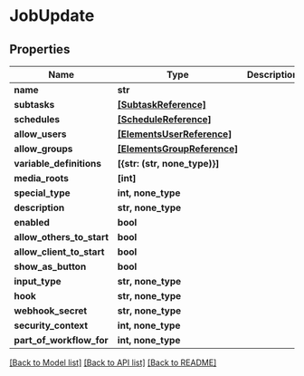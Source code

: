 # JobUpdate


## Properties

Name | Type | Description | Notes
------------ | ------------- | ------------- | -------------
**name** | **str** |  | 
**subtasks** | [**[SubtaskReference]**](SubtaskReference.md) |  | [optional] 
**schedules** | [**[ScheduleReference]**](ScheduleReference.md) |  | [optional] 
**allow_users** | [**[ElementsUserReference]**](ElementsUserReference.md) |  | [optional] 
**allow_groups** | [**[ElementsGroupReference]**](ElementsGroupReference.md) |  | [optional] 
**variable_definitions** | **[{str: (str, none_type)}]** |  | [optional] 
**media_roots** | **[int]** |  | [optional] 
**special_type** | **int, none_type** |  | [optional] 
**description** | **str, none_type** |  | [optional] 
**enabled** | **bool** |  | [optional] 
**allow_others_to_start** | **bool** |  | [optional] 
**allow_client_to_start** | **bool** |  | [optional] 
**show_as_button** | **bool** |  | [optional] 
**input_type** | **str, none_type** |  | [optional] 
**hook** | **str, none_type** |  | [optional] 
**webhook_secret** | **str, none_type** |  | [optional] 
**security_context** | **int, none_type** |  | [optional] 
**part_of_workflow_for** | **int, none_type** |  | [optional] 

[[Back to Model list]](../#documentation-for-models) [[Back to API list]](../#documentation-for-api-endpoints) [[Back to README]](../)


